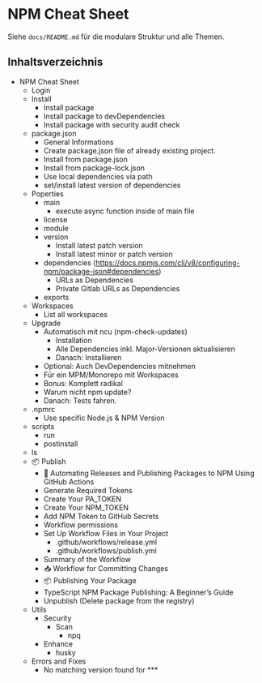 # NPM Cheat Sheet

Siehe `docs/README.md` für die modulare Struktur und alle Themen.

## Inhaltsverzeichnis
- NPM Cheat Sheet
  - Login
  - Install
    - Install package
    - Install package to devDependencies
    - Install package with security audit check
  - package.json
    - General Informations
    - Create package.json file of already existing project.
    - Install from package.json
    - Install from package-lock.json
    - Use local dependencies via path
    - set/install latest version of dependencies
  - Poperties
    - main
      - execute async function inside of main file
    - license
    - module
    - version
      - Install latest patch version
      - Install latest minor or patch version
    - dependencies (https://docs.npmjs.com/cli/v8/configuring-npm/package-json#dependencies)
      - URLs as Dependencies
      - Private Gitlab URLs as Dependencies
    - exports
  - Workspaces
    - List all workspaces
  - Upgrade
    - Automatisch mit ncu (npm-check-updates)
      - Installation
      - Alle Dependencies inkl. Major-Versionen aktualisieren
      - Danach: Installieren
    - Optional: Auch DevDependencies mitnehmen
    - Für ein MPM/Monorepo mit Workspaces
    - Bonus: Komplett radikal
    - Warum nicht npm update?
    - Danach: Tests fahren.
  - .npmrc
    - Use specific Node.js & NPM Version
  - scripts
    - run
    - postinstall
  - ls
  - 📦 Publish
    - 🤖 Automating Releases and Publishing Packages to NPM Using GitHub Actions
    - Generate Required Tokens
    - Create Your PA_TOKEN
    - Create Your NPM_TOKEN
    - Add NPM Token to GitHub Secrets
    - Workflow permissions
    - Set Up Workflow Files in Your Project
      - .github/workflows/release.yml
      - .github/workflows/publish.yml
    - Summary of the Workflow
    - 📥 Workflow for Committing Changes
    - 📦 Publishing Your Package
    - TypeScript NPM Package Publishing: A Beginner’s Guide
    - Unpublish (Delete package from the registry)
  - Utils
    - Security
      - Scan
        - npq
    - Enhance
      - husky
  - Errors and Fixes
    - No matching version found for ***
